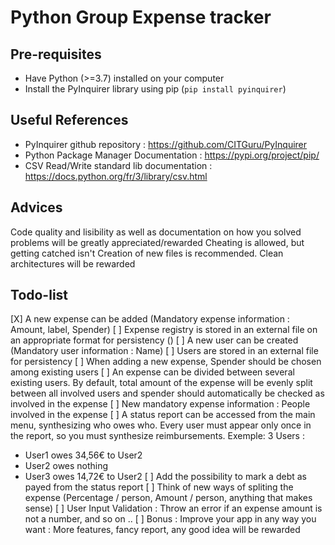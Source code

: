 # Python Group Expense tracker

## Pre-requisites
- Have Python (>=3.7) installed on your computer
- Install the PyInquirer library using pip (`pip install pyinquirer`)

## Useful References
- PyInquirer github repository : https://github.com/CITGuru/PyInquirer
- Python Package Manager Documentation : https://pypi.org/project/pip/
- CSV Read/Write standard lib documentation : https://docs.python.org/fr/3/library/csv.html

## Advices
Code quality and lisibility as well as documentation on how you solved problems will be greatly appreciated/rewarded
Cheating is allowed, but getting catched isn't
Creation of new files is recommended. Clean architectures will be rewarded

## Todo-list


[X] A new expense can be added (Mandatory expense information : Amount, label, Spender)
[ ] Expense registry is stored in an external file on an appropriate format for persistency ()
[ ] A new user can be created (Mandatory user information : Name)
[ ] Users are stored in an external file for persistency
[ ] When adding a new expense, Spender should be chosen among existing users
[ ] An expense can be divided between several existing users. By default, total amount of the expense will be evenly split between all involved users and spender should automatically be checked as involved in the expense
[ ] New mandatory expense information : People involved in the expense
[ ] A status report can be accessed from the main menu, synthesizing who owes who. Every user must appear only once in the report, so you must synthesize reimbursements. 
Exemple: 3 Users :
- User1 owes 34,56€ to User2
- User2 owes nothing
- User3 owes 14,72€ to User2
[ ] Add the possibility to mark a debt as payed from the status report 
[ ] Think of new ways of spliting the expense (Percentage / person, Amount / person, anything that makes sense)
[ ] User Input Validation : Throw an error if an expense amount is not a number, and so on ..
[ ] Bonus : Improve your app in any way you want : More features, fancy report, any good idea will be rewarded

